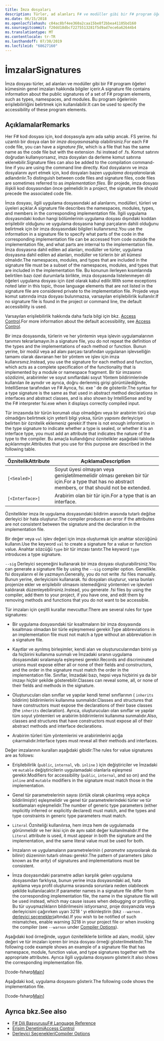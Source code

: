 ```yaml
---
title: İmza dosyaları
description: Türler, ad alanları F# ve modüller gibi bir F# program öğeleri kümesinin genel imzaları hakkındaki bilgileri tutmak için imza dosyalarını nasıl kullanacağınızı öğrenin.
ms.date: 06/15/2018
ms.openlocfilehash: c04ac8bf4ee360a2caa15be8f2bbea41105bd160
ms.sourcegitcommit: f20dd18dbcf2275513281f5d9ad7ece6a62644b4
ms.translationtype: MT
ms.contentlocale: tr-TR
ms.lasthandoff: 07/30/2019
ms.locfileid: "68627160"
---
```

# <a name="signatures"></a><span data-ttu-id="9e451-103">İmzalar</span><span class="sxs-lookup"><span data-stu-id="9e451-103">Signatures</span></span>

<span data-ttu-id="9e451-104">İmza dosyası türler, ad alanları ve modüller gibi bir F# program öğeleri kümesinin genel imzaları hakkında bilgiler içerir.</span><span class="sxs-lookup"><span data-stu-id="9e451-104">A signature file contains information about the public signatures of a set of F# program elements, such as types, namespaces, and modules.</span></span> <span data-ttu-id="9e451-105">Bu program öğelerinin erişilebilirliğini belirtmek için kullanılabilir.</span><span class="sxs-lookup"><span data-stu-id="9e451-105">It can be used to specify the accessibility of these program elements.</span></span>

## <a name="remarks"></a><span data-ttu-id="9e451-106">Açıklamalar</span><span class="sxs-lookup"><span data-stu-id="9e451-106">Remarks</span></span>

<span data-ttu-id="9e451-107">Her F# kod dosyası için, kod dosyasıyla aynı ada sahip ancak. FS yerine. fsi uzantılı bir dosya olan bir *imza dosyasına*sahip olabilirsiniz.</span><span class="sxs-lookup"><span data-stu-id="9e451-107">For each F# code file, you can have a *signature file*, which is a file that has the same name as the code file but with the extension .fsi instead of .fs.</span></span> <span data-ttu-id="9e451-108">Komut satırını doğrudan kullanıyorsanız, imza dosyaları da derleme komut satırına eklenebilir.</span><span class="sxs-lookup"><span data-stu-id="9e451-108">Signature files can also be added to the compilation command-line if you are using the command line directly.</span></span> <span data-ttu-id="9e451-109">Kod dosyalarını ve imza dosyalarını ayırt etmek için, kod dosyaları bazen *uygulama dosyaları*olarak adlandırılır.</span><span class="sxs-lookup"><span data-stu-id="9e451-109">To distinguish between code files and signature files, code files are sometimes referred to as *implementation files*.</span></span> <span data-ttu-id="9e451-110">Bir projede, imza dosyası ilişkili kod dosyasından önce gelmelidir.</span><span class="sxs-lookup"><span data-stu-id="9e451-110">In a project, the signature file should precede the associated code file.</span></span>

<span data-ttu-id="9e451-111">İmza dosyası, ilgili uygulama dosyasındaki ad alanlarını, modülleri, türleri ve üyeleri açıklar.</span><span class="sxs-lookup"><span data-stu-id="9e451-111">A signature file describes the namespaces, modules, types, and members in the corresponding implementation file.</span></span> <span data-ttu-id="9e451-112">İlgili uygulama dosyasındaki kodun hangi bölümlerinin uygulama dosyası dışındaki koddan erişilebilir olduğunu ve uygulama dosyasına hangi parçaların dahili olduğunu belirtmek için bir imza dosyasındaki bilgileri kullanırsınız.</span><span class="sxs-lookup"><span data-stu-id="9e451-112">You use the information in a signature file to specify what parts of the code in the corresponding implementation file can be accessed from code outside the implementation file, and what parts are internal to the implementation file.</span></span> <span data-ttu-id="9e451-113">İmza dosyasına dahil edilen ad alanları, modüller ve türler, uygulama dosyasına dahil edilen ad alanları, modüller ve türlerin bir alt kümesi olmalıdır.</span><span class="sxs-lookup"><span data-stu-id="9e451-113">The namespaces, modules, and types that are included in the signature file must be a subset of the namespaces, modules, and types that are included in the implementation file.</span></span> <span data-ttu-id="9e451-114">Bu konunun ilerleyen kısımlarında belirtilen bazı özel durumlarla birlikte, imza dosyasında listelenmeyen dil öğeleri uygulama dosyası için özel olarak kabul edilir.</span><span class="sxs-lookup"><span data-stu-id="9e451-114">With some exceptions noted later in this topic, those language elements that are not listed in the signature file are considered private to the implementation file.</span></span> <span data-ttu-id="9e451-115">Projede veya komut satırında imza dosyası bulunmazsa, varsayılan erişilebilirlik kullanılır.</span><span class="sxs-lookup"><span data-stu-id="9e451-115">If no signature file is found in the project or command line, the default accessibility is used.</span></span>

<span data-ttu-id="9e451-116">Varsayılan erişilebilirlik hakkında daha fazla bilgi için bkz. [Access Control](access-control.md).</span><span class="sxs-lookup"><span data-stu-id="9e451-116">For more information about the default accessibility, see [Access Control](access-control.md).</span></span>

<span data-ttu-id="9e451-117">Bir imza dosyasında, türlerin ve her yöntemin veya işlevin uygulamalarının tanımını tekrarlamayın.</span><span class="sxs-lookup"><span data-stu-id="9e451-117">In a signature file, you do not repeat the definition of the types and the implementations of each method or function.</span></span> <span data-ttu-id="9e451-118">Bunun yerine, bir modül veya ad alanı parçası tarafından uygulanan işlevselliğin tamamı olarak davranan her bir yöntem ve işlev için imza kullanırsınız.</span><span class="sxs-lookup"><span data-stu-id="9e451-118">Instead, you use the signature for each method and function, which acts as a complete specification of the functionality that is implemented by a module or namespace fragment.</span></span> <span data-ttu-id="9e451-119">Bir tür imzasının sözdizimi, arabirimler ve soyut sınıflardaki soyut Yöntem bildirimlerinde kullanılan ile aynıdır ve ayrıca, doğru derlenmiş girişi görüntülediğinde, IntelliSense tarafından ve F# Ayrıca, fsi. exe ' de de gösterilir.</span><span class="sxs-lookup"><span data-stu-id="9e451-119">The syntax for a type signature is the same as that used in abstract method declarations in interfaces and abstract classes, and is also shown by IntelliSense and by the F# interpreter fsi.exe when it displays correctly compiled input.</span></span>

<span data-ttu-id="9e451-120">Tür imzasında bir türün korumalı olup olmadığını veya bir arabirim türü olup olmadığını belirtmek için yeterli bilgi yoksa, türün yapısını derleyiciye belirten bir öznitelik eklemeniz gerekir.</span><span class="sxs-lookup"><span data-stu-id="9e451-120">If there is not enough information in the type signature to indicate whether a type is sealed, or whether it is an interface type, you must add an attribute that indicates the nature of the type to the compiler.</span></span> <span data-ttu-id="9e451-121">Bu amaçla kullandığınız öznitelikler aşağıdaki tabloda açıklanmıştır.</span><span class="sxs-lookup"><span data-stu-id="9e451-121">Attributes that you use for this purpose are described in the following table.</span></span>

|<span data-ttu-id="9e451-122">Öznitelik</span><span class="sxs-lookup"><span data-stu-id="9e451-122">Attribute</span></span>|<span data-ttu-id="9e451-123">Açıklama</span><span class="sxs-lookup"><span data-stu-id="9e451-123">Description</span></span>|
|---------|-----------|
|`[<Sealed>]`|<span data-ttu-id="9e451-124">Soyut üyesi olmayan veya genişletilmemelidir olması gereken bir tür için.</span><span class="sxs-lookup"><span data-stu-id="9e451-124">For a type that has no abstract members, or that should not be extended.</span></span>|
|`[<Interface>]`|<span data-ttu-id="9e451-125">Arabirim olan bir tür için.</span><span class="sxs-lookup"><span data-stu-id="9e451-125">For a type that is an interface.</span></span>|

<span data-ttu-id="9e451-126">Öznitelikler imza ile uygulama dosyasındaki bildirim arasında tutarlı değilse derleyici bir hata oluşturur.</span><span class="sxs-lookup"><span data-stu-id="9e451-126">The compiler produces an error if the attributes are not consistent between the signature and the declaration in the implementation file.</span></span>

<span data-ttu-id="9e451-127">Bir değer veya `val` işlev değeri için imza oluşturmak için anahtar sözcüğünü kullanın.</span><span class="sxs-lookup"><span data-stu-id="9e451-127">Use the keyword `val` to create a signature for a value or function value.</span></span> <span data-ttu-id="9e451-128">Anahtar sözcüğü `type` bir tür imzası tanıtır.</span><span class="sxs-lookup"><span data-stu-id="9e451-128">The keyword `type` introduces a type signature.</span></span>

<span data-ttu-id="9e451-129">`--sig` Derleyici seçeneğini kullanarak bir imza dosyası oluşturabilirsiniz.</span><span class="sxs-lookup"><span data-stu-id="9e451-129">You can generate a signature file by using the `--sig` compiler option.</span></span> <span data-ttu-id="9e451-130">Genellikle. fsi dosyalarını el ile yazmayın.</span><span class="sxs-lookup"><span data-stu-id="9e451-130">Generally, you do not write .fsi files manually.</span></span> <span data-ttu-id="9e451-131">Bunun yerine, derleyicisini kullanarak. fsi dosyaları oluşturur, varsa bunları projenize ekler ve erişilebilir olmasını istemediğiniz yöntemleri ve işlevleri kaldırarak düzenleyebilirsiniz.</span><span class="sxs-lookup"><span data-stu-id="9e451-131">Instead, you generate .fsi files by using the compiler, add them to your project, if you have one, and edit them by removing methods and functions that you do not want to be accessible.</span></span>

<span data-ttu-id="9e451-132">Tür imzaları için çeşitli kurallar mevcuttur:</span><span class="sxs-lookup"><span data-stu-id="9e451-132">There are several rules for type signatures:</span></span>

- <span data-ttu-id="9e451-133">Bir uygulama dosyasındaki tür kısaltmaların bir imza dosyasında kısaltması olmadan bir türle eşleşmemesi gerekir.</span><span class="sxs-lookup"><span data-stu-id="9e451-133">Type abbreviations in an implementation file must not match a type without an abbreviation in a signature file.</span></span>

- <span data-ttu-id="9e451-134">Kayıtlar ve ayrılmış birleşimler, kendi alan ve oluşturucularından birini ya da hiçbirini kullanıma sunmalı ve İmzadaki sıranın uygulama dosyasındaki sıralamayla eşleşmesi gerekir.</span><span class="sxs-lookup"><span data-stu-id="9e451-134">Records and discriminated unions must expose either all or none of their fields and constructors, and the order in the signature must match the order in the implementation file.</span></span> <span data-ttu-id="9e451-135">Sınıflar, İmzadaki bazı, hepsi veya hiçbirini ya da bir imzayı hiçbir şekilde gösterebilir.</span><span class="sxs-lookup"><span data-stu-id="9e451-135">Classes can reveal some, all, or none of their fields and methods in the signature.</span></span>

- <span data-ttu-id="9e451-136">Oluşturucuları olan sınıflar ve yapılar kendi temel sınıflarının ( `inherits` bildirim) bildirimlerini kullanıma sunmalıdır.</span><span class="sxs-lookup"><span data-stu-id="9e451-136">Classes and structures that have constructors must expose the declarations of their base classes (the `inherits` declaration).</span></span> <span data-ttu-id="9e451-137">Ayrıca, oluşturucuları olan sınıflar ve yapılar tüm soyut yöntemleri ve arabirim bildirimlerini kullanıma sunmalıdır.</span><span class="sxs-lookup"><span data-stu-id="9e451-137">Also, classes and structures that have constructors must expose all of their abstract methods and interface declarations.</span></span>

- <span data-ttu-id="9e451-138">Arabirim türleri tüm yöntemlerini ve arabirimlerini açığa çıkarmalıdır.</span><span class="sxs-lookup"><span data-stu-id="9e451-138">Interface types must reveal all their methods and interfaces.</span></span>

<span data-ttu-id="9e451-139">Değer imzalarının kuralları aşağıdaki gibidir:</span><span class="sxs-lookup"><span data-stu-id="9e451-139">The rules for value signatures are as follows:</span></span>

- <span data-ttu-id="9e451-140">Erişilebilirlik (`public`, `internal`, vb. `inline` ) için değiştiriciler ve İmzadaki ve `mutable` değiştiricilerin uygulamadaki olanlarla eşleşmesi gerekir.</span><span class="sxs-lookup"><span data-stu-id="9e451-140">Modifiers for accessibility (`public`, `internal`, and so on) and the `inline` and `mutable` modifiers in the signature must match those in the implementation.</span></span>

- <span data-ttu-id="9e451-141">Genel tür parametrelerinin sayısı (örtük olarak çıkarılmış veya açıkça bildirilmiştir) eşleşmelidir ve genel tür parametrelerindeki türler ve tür kısıtlamaları eşleşmelidir.</span><span class="sxs-lookup"><span data-stu-id="9e451-141">The number of generic type parameters (either implicitly inferred or explicitly declared) must match, and the types and type constraints in generic type parameters must match.</span></span>

- <span data-ttu-id="9e451-142">`Literal` Özniteliği kullanılırsa, hem imza hem de uygulamada görünmelidir ve her ikisi için de aynı sabit değer kullanılmalıdır.</span><span class="sxs-lookup"><span data-stu-id="9e451-142">If the `Literal` attribute is used, it must appear in both the signature and the implementation, and the same literal value must be used for both.</span></span>

- <span data-ttu-id="9e451-143">İmzaların ve uygulamaların parametrelerinin ( *parametre sayısı*olarak da bilinir) düzeninin tutarlı olması gerekir.</span><span class="sxs-lookup"><span data-stu-id="9e451-143">The pattern of parameters (also known as the *arity*) of signatures and implementations must be consistent.</span></span>

- <span data-ttu-id="9e451-144">İmza dosyasındaki parametre adları karşılık gelen uygulama dosyasından farklıysa, bunun yerine imza dosyasındaki ad, hata ayıklama veya profil oluşturma sırasında sorunlara neden olabilecek şekilde kullanılacaktır.</span><span class="sxs-lookup"><span data-stu-id="9e451-144">If parameter names in a signature file differ from the corresponding implementation file, the name in the signature file will be used instead, which may cause issues when debugging or profiling.</span></span> <span data-ttu-id="9e451-145">Bu tür uyuşmazlıkların bildirilmesini istiyorsanız, proje dosyanızda veya derleyicisini çağırırken uyarı 3218 ' yı etkinleştirin (bkz `--warnon` . [derleyici seçenekleri](compiler-options.md)altında).</span><span class="sxs-lookup"><span data-stu-id="9e451-145">If you wish to be notified of such mismatches, enable warning 3218 in your project file or when invoking the compiler (see `--warnon` under [Compiler Options](compiler-options.md)).</span></span>

<span data-ttu-id="9e451-146">Aşağıdaki kod örneğinde, uygun özniteliklerle birlikte ad alanı, modül, işlev değeri ve tür imzaları içeren bir imza dosyası örneği gösterilmektedir.</span><span class="sxs-lookup"><span data-stu-id="9e451-146">The following code example shows an example of a signature file that has namespace, module, function value, and type signatures together with the appropriate attributes.</span></span> <span data-ttu-id="9e451-147">Ayrıca ilgili uygulama dosyasını gösterir.</span><span class="sxs-lookup"><span data-stu-id="9e451-147">It also shows the corresponding implementation file.</span></span>

[!code-fsharp[Main](~/samples/snippets/fsharp/fssignatures/snippet9002.fs)]

<span data-ttu-id="9e451-148">Aşağıdaki kod, uygulama dosyasını gösterir.</span><span class="sxs-lookup"><span data-stu-id="9e451-148">The following code shows the implementation file.</span></span>

[!code-fsharp[Main](~/samples/snippets/fsharp/fssignatures/snippet9001.fs)]

## <a name="see-also"></a><span data-ttu-id="9e451-149">Ayrıca bkz.</span><span class="sxs-lookup"><span data-stu-id="9e451-149">See also</span></span>

- [<span data-ttu-id="9e451-150">F# Dili Başvurusu</span><span class="sxs-lookup"><span data-stu-id="9e451-150">F# Language Reference</span></span>](index.md)
- [<span data-ttu-id="9e451-151">Erişim Denetimi</span><span class="sxs-lookup"><span data-stu-id="9e451-151">Access Control</span></span>](access-control.md)
- [<span data-ttu-id="9e451-152">Derleyici Seçenekleri</span><span class="sxs-lookup"><span data-stu-id="9e451-152">Compiler Options</span></span>](compiler-options.md)
